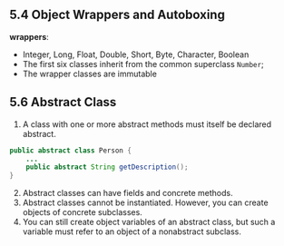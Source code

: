 

## 5.4 Object Wrappers and Autoboxing
**wrappers**: 
- Integer, Long, Float, Double, Short, Byte, Character, Boolean
- The first six classes inherit from the common superclass `Number`; 
- The wrapper classes are immutable


## 5.6 Abstract Class
1. A class with one or more abstract methods must itself be declared abstract. 
```java
public abstract class Person {
    ...
    public abstract String getDescription(); 
}
```
2. Abstract classes can have fields and concrete methods. 
3. Abstract classes cannot be instantiated. However, you can create objects of concrete subclasses. 
4. You can still create object variables of an abstract class, but such a variable must refer to an object of a nonabstract subclass. 
